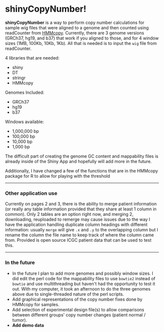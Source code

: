 # shinyCopyNumber!
**shinyCopyNumber** is a way to perform copy number calculations for sample wig files that were aligned to a genome and then counted using readCounter from [HMMcopy](https://github.com/shahcompbio/HMMcopy). Currently, there are 3 genome versions (GRCh37, hg19, and b37) that work if you aligned to those, and for 4 window sizes (1MB, 100Kb, 10Kb, 1Kb). All that is needed is to input the `wig` file from readCounter.

4 libraries that are needed:
* shiny
* DT
* stringr
* HMMcopy

Genomes Included:
* GRCh37
* hg19
* b37

Windows available:
* 1,000,000 bp
* 100,000 bp
* 10,000 bp
* 1,000 bp

The difficult part of creating the genome GC content and mappability files is already inside of the Shiny App and hopefully will add more in the future.

Additionally, I have changed a few of the functions that are in the HMMcopy package for R to allow for playing with the threshold

___

### Other application use
Currently on pages 2 and 3, there is the ability to merge patient information (or really any table information provided that they share at least 1 column in common). Only 2 tables are an option right now, and merging 2, downloading, reuploaded to remerge may cause issues due to the way I have the application handling duplicate column headings with different information: usually `merge` will give `.x` and `.y` to the overlapping column but I rename the column the file name to keep track of where the column came from. Provided is open source ICGC patient data that can be used to test this.

___

### In the future
* In the future I plan to add more genomes and possibly window sizes. I did edit the perl code for the mappability files to use `bowtie2` instead of `bowtie` and use multithreading but haven't had the opportunity to test it out. With my computer, it took an afternoon to do the three genomes above due to single-threaded nature of the perl scripts.
* Add graphical representations of the copy number fixes done by HMMcopy for samples.
* Add selection of experimental design file(s) to allow comparisons between different groups' copy number changes (patient normal / tumor).
* **Add demo data**
